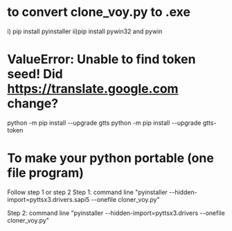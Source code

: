 # to convert clone_voy.py to .exe

i) pip install pyinstaller
ii)pip install pywin32 and pywin

# ValueError: Unable to find token seed! Did https://translate.google.com change?

python -m pip install --upgrade gtts
python -m pip install --upgrade gtts-token

# To  make your python portable (one file program)
Follow step 1 or step 2
Step 1: command line "pyinstaller --hidden-import=pyttsx3.drivers.sapi5 --onefile cloner_voy.py"

Step 2: command line "pyinstaller --hidden-import=pyttsx3.drivers --onefile cloner_voy.py"
